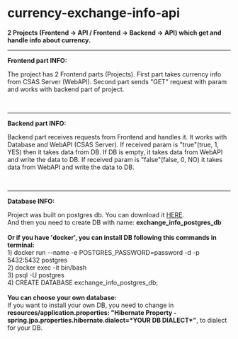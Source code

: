 # currency-exchange-info-api
<b>2 Projects (Frontend -> API / Frontend -> Backend -> API) which get and handle info about currency.</b> <br />
<hr />

<b>Frontend part INFO:</b> <br />
<p>The project has 2 Frontend parts (Projects). First part takes currency info from CSAS Server (WebAPI). Second part sends "GET" request with param and works with backend part of project.</p> <br />
<hr />
<b>Backend part INFO:</b> <br />
<p>Backend part receives requests from Frontend and handles it. It works with Database and WebAPI (CSAS Server). If received param is "true"(true, 1, YES) then it takes data from DB. If DB is empty, it takes data from WebAPI and write the data to DB. If received param is "false"(false, 0, NO) it takes data from WebAPI and write the data to DB.</p> <br />
<hr />
<b>Database INFO:</b> <br />
<p>Project was built on postgres db. You can download it <a href="https://www.postgresql.org/">HERE</a>. <br />
  And then you need to create DB with name: <b>exchange_info_postgres_db</b> <br /><br />
<b>Or if you have 'docker', you can install DB following this commands in terminal:</b> <br />
1) docker run --name <YOUR NAME> -e POSTGRES_PASSWORD=password -d -p 5432:5432 postgres<br />
2) docker exec -it <YOUR NAME> bin/bash<br />
3) psql -U postgres<br />
4) CREATE DATABASE exchange_info_postgres_db;<br /><br />
  <b>You can choose your own database:</b><br />
If you want to install your own DB, you need to change in <b>resources/application.properties: "Hibernate Property - spring.jpa.properties.hibernate.dialect=*YOUR DB DIALECT*"</b>, to dialect for your DB.
</p>

